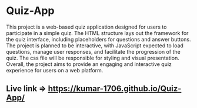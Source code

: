 # Quiz-App
This project is a web-based quiz application designed for users to participate in a simple quiz. The HTML structure lays out the framework for the quiz interface, including placeholders for questions and answer buttons. The project is planned to be interactive, with JavaScript  expected to load questions, manage user responses, and facilitate the progression of the quiz. The css  file will be responsible for styling and visual presentation. Overall, the project aims to provide an engaging and interactive quiz experience for users on a web platform.

## Live link => https://kumar-1706.github.io/Quiz-App/
